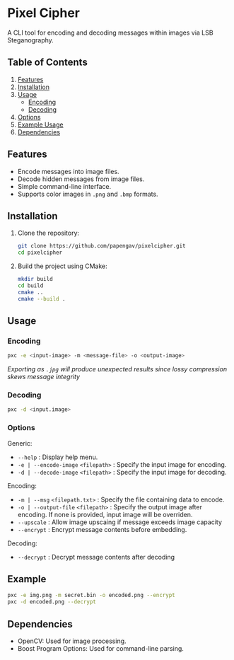 # Pixel Cipher

A CLI tool for encoding and decoding messages within images via LSB Steganography.

## Table of Contents
1. [Features](#features)
2. [Installation](#installation)
3. [Usage](#usage)
   - [Encoding](#encoding)
   - [Decoding](#decoding)
4. [Options](#options)
5. [Example Usage](#example)
6. [Dependencies](#dependencies)

## Features
- Encode messages into image files.
- Decode hidden messages from image files.
- Simple command-line interface.
- Supports color images in `.png` and `.bmp` formats.

## Installation

1. Clone the repository:
    ```sh
    git clone https://github.com/papengav/pixelcipher.git
    cd pixelcipher
    ```

2. Build the project using CMake:
    ```sh
    mkdir build
    cd build
    cmake ..
    cmake --build .
    ```

## Usage
### Encoding
```sh
pxc -e <input-image> -m <message-file> -o <output-image>
```

*Exporting as `.jpg` will produce unexpected results since lossy compression skews message integrity*

### Decoding
```sh
pxc -d <input.image>
```

### Options
Generic:
* `--help` : Display help menu.
* `-e | --encode-image` `<filepath>` : Specify the input image for encoding.
* `-d | --decode-image` `<filepath>` : Specify the input image for decoding.

Encoding:
* `-m | --msg` `<filepath.txt>` : Specify the file containing data to encode.
* `-o | --output-file` `<filepath>` : Specify the output image after encoding. If none is provided, input image will be overriden.
* `--upscale` : Allow image upscaing if message exceeds image capacity
* `--encrypt` : Encrypt message contents before embedding.

Decoding:
* `--decrypt` : Decrypt message contents after decoding

## Example
```sh
pxc -e img.png -m secret.bin -o encoded.png --encrypt
pxc -d encoded.png --decrypt
```

## Dependencies
* OpenCV: Used for image processing.
* Boost Program Options: Used for command-line parsing.
